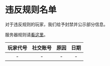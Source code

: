 # 违反规则名单
对于违反规则的玩家，我们给予封禁并公示部分信息。

服务器规则请[看这里](./play.md#规则)。

| 玩家代号 | 社交账号 | 原因 | 日期 |
|:--:|:--:|:--:|:--:|
| - | - | - | - |